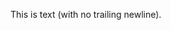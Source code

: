 <!-- >>>>>> BEGIN GENERATED FILE (include): SOURCE C:/Users/Burdette/Documents/GitHub/markdown_helper/test/include/templates/text_no_newline_markdown.md -->
<!-- >>>>>> BEGIN INCLUDED FILE (markdown): SOURCE C:/Users/Burdette/Documents/GitHub/markdown_helper/test/include/templates/../includes/text_no_newline.txt -->
This is text (with no trailing newline).<!-- <<<<<< END INCLUDED FILE (markdown): SOURCE C:/Users/Burdette/Documents/GitHub/markdown_helper/test/include/templates/../includes/text_no_newline.txt -->
<!-- <<<<<< END GENERATED FILE (include): SOURCE C:/Users/Burdette/Documents/GitHub/markdown_helper/test/include/templates/text_no_newline_markdown.md -->
